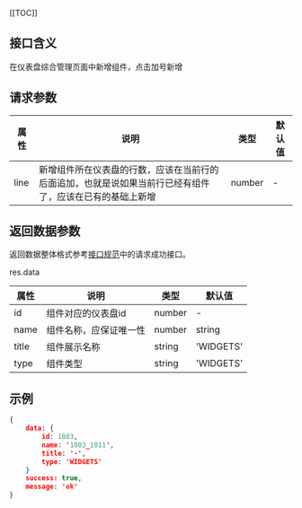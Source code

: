 [[TOC]]
## 接口含义
在仪表盘综合管理页面中新增组件，点击加号新增


## 请求参数

| 属性  | 说明         | 类型   | 默认值 |
| ----- | ----------- | ------ | ------ |
| line | 新增组件所在仪表盘的行数，应该在当前行的后面追加，也就是说如果当前行已经有组件了，应该在已有的基础上新增 | number | -    |


## 返回数据参数

返回数据整体格式参考[接口规范](#/guide/specification)中的请求成功接口。


res.data

| 属性  | 说明         | 类型   | 默认值 |
| ----- | ----------- | ------ | ------ |
| id | 组件对应的仪表盘id | number | -    |
| name | 组件名称，应保证唯一性 | number|string | -    |
| title | 组件展示名称 | string | 'WIDGETS'   |
| type | 组件类型 | string | 'WIDGETS'    |

## 示例


```json
{
    data: {
        id: 1803,
        name: '1803_1011',
        title: '-',
        type: 'WIDGETS'
    }
    success: true,
    message: 'ok'
}
```
